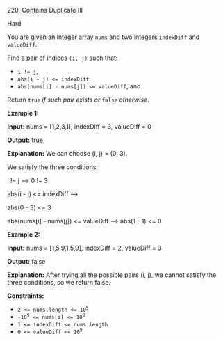 220\. Contains Duplicate III

Hard

You are given an integer array `nums` and two integers `indexDiff` and `valueDiff`.

Find a pair of indices `(i, j)` such that:

*   `i != j`,
*   `abs(i - j) <= indexDiff`.
*   `abs(nums[i] - nums[j]) <= valueDiff`, and

Return `true` _if such pair exists or_ `false` _otherwise_.

**Example 1:**

**Input:** nums = [1,2,3,1], indexDiff = 3, valueDiff = 0

**Output:** true

**Explanation:** We can choose (i, j) = (0, 3). 

We satisfy the three conditions: 

i != j --> 0 != 3 

abs(i - j) <= indexDiff --> 

abs(0 - 3) <= 3 

abs(nums[i] - nums[j]) <= valueDiff --> abs(1 - 1) <= 0

**Example 2:**

**Input:** nums = [1,5,9,1,5,9], indexDiff = 2, valueDiff = 3

**Output:** false

**Explanation:** After trying all the possible pairs (i, j), we cannot satisfy the three conditions, so we return false.

**Constraints:**

*   <code>2 <= nums.length <= 10<sup>5</sup></code>
*   <code>-10<sup>9</sup> <= nums[i] <= 10<sup>9</sup></code>
*   `1 <= indexDiff <= nums.length`
*   <code>0 <= valueDiff <= 10<sup>9</sup></code>